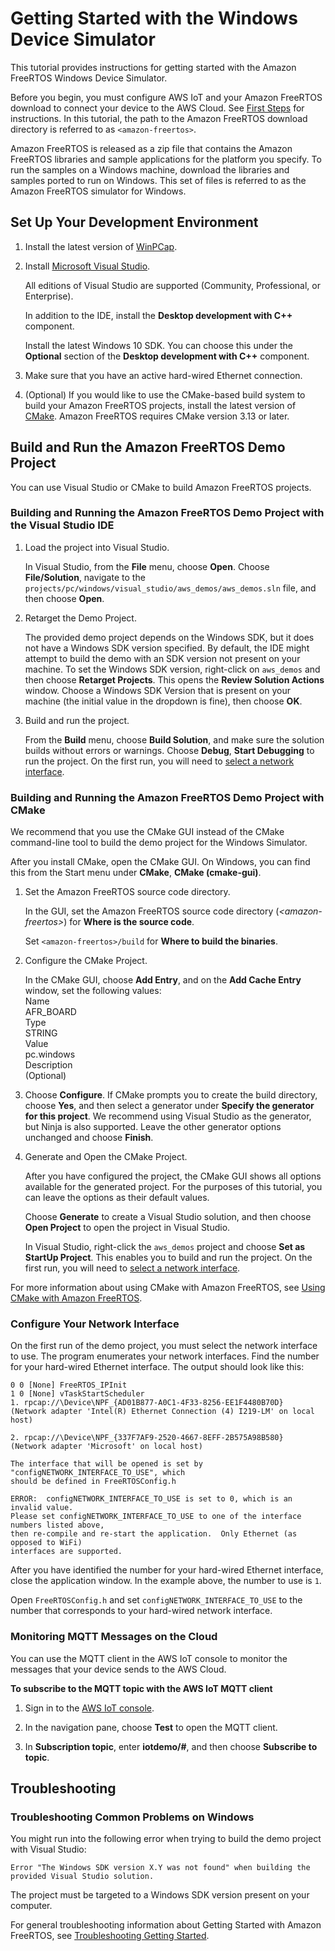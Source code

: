 # Getting Started with the Windows Device Simulator<a name="getting_started_windows"></a>

This tutorial provides instructions for getting started with the Amazon FreeRTOS Windows Device Simulator\.

Before you begin, you must configure AWS IoT and your Amazon FreeRTOS download to connect your device to the AWS Cloud\. See [First Steps](freertos-prereqs.md) for instructions\. In this tutorial, the path to the Amazon FreeRTOS download directory is referred to as `<amazon-freertos>`\.

Amazon FreeRTOS is released as a zip file that contains the Amazon FreeRTOS libraries and sample applications for the platform you specify\. To run the samples on a Windows machine, download the libraries and samples ported to run on Windows\. This set of files is referred to as the Amazon FreeRTOS simulator for Windows\.

## Set Up Your Development Environment<a name="win-setup-env"></a>

1. Install the latest version of [WinPCap](https://www.winpcap.org/)\.

1. Install [Microsoft Visual Studio](https://www.visualstudio.com/downloads)\.

   All editions of Visual Studio are supported \(Community, Professional, or Enterprise\)\.

   In addition to the IDE, install the **Desktop development with C\+\+** component\.

   Install the latest Windows 10 SDK\. You can choose this under the **Optional** section of the **Desktop development with C\+\+** component\.

1. Make sure that you have an active hard\-wired Ethernet connection\.

1. \(Optional\) If you would like to use the CMake\-based build system to build your Amazon FreeRTOS projects, install the latest version of [CMake](https://cmake.org/download/)\. Amazon FreeRTOS requires CMake version 3\.13 or later\.

## Build and Run the Amazon FreeRTOS Demo Project<a name="win-build-and-run-example"></a>

You can use Visual Studio or CMake to build Amazon FreeRTOS projects\.

### Building and Running the Amazon FreeRTOS Demo Project with the Visual Studio IDE<a name="win-build-and-run-vs"></a>

1. Load the project into Visual Studio\.

   In Visual Studio, from the **File** menu, choose **Open**\. Choose **File/Solution**, navigate to the `projects/pc/windows/visual_studio/aws_demos/aws_demos.sln` file, and then choose **Open**\.

1. Retarget the Demo Project\.

   The provided demo project depends on the Windows SDK, but it does not have a Windows SDK version specified\. By default, the IDE might attempt to build the demo with an SDK version not present on your machine\. To set the Windows SDK version, right\-click on `aws_demos` and then choose **Retarget Projects**\. This opens the **Review Solution Actions** window\. Choose a Windows SDK Version that is present on your machine \(the initial value in the dropdown is fine\), then choose **OK**\.

1. Build and run the project\.

   From the **Build** menu, choose **Build Solution**, and make sure the solution builds without errors or warnings\. Choose **Debug**, **Start Debugging** to run the project\. On the first run, you will need to [select a network interface](#win-network-interface)\.

### Building and Running the Amazon FreeRTOS Demo Project with CMake<a name="win-build-and-run-cmake"></a>

We recommend that you use the CMake GUI instead of the CMake command\-line tool to build the demo project for the Windows Simulator\.

After you install CMake, open the CMake GUI\. On Windows, you can find this from the Start menu under **CMake**, **CMake \(cmake\-gui\)**\.

1. Set the Amazon FreeRTOS source code directory\.

   In the GUI, set the Amazon FreeRTOS source code directory \(*<amazon\-freertos>*\) for **Where is the source code**\.

   Set `<amazon-freertos>/build` for **Where to build the binaries**\.

1. Configure the CMake Project\.

   In the CMake GUI, choose **Add Entry**, and on the **Add Cache Entry** window, set the following values:  
Name  
AFR\_BOARD  
Type  
STRING  
Value  
pc\.windows  
Description  
\(Optional\)

1. Choose **Configure**\. If CMake prompts you to create the build directory, choose **Yes**, and then select a generator under **Specify the generator for this project**\. We recommend using Visual Studio as the generator, but Ninja is also supported\. Leave the other generator options unchanged and choose **Finish**\.

1. Generate and Open the CMake Project\.

   After you have configured the project, the CMake GUI shows all options available for the generated project\. For the purposes of this tutorial, you can leave the options as their default values\.

   Choose **Generate** to create a Visual Studio solution, and then choose **Open Project** to open the project in Visual Studio\.

   In Visual Studio, right\-click the `aws_demos` project and choose **Set as StartUp Project**\. This enables you to build and run the project\. On the first run, you will need to [select a network interface](#win-network-interface)\.

For more information about using CMake with Amazon FreeRTOS, see [Using CMake with Amazon FreeRTOS](getting-started-cmake.md)\.

### Configure Your Network Interface<a name="win-network-interface"></a>

On the first run of the demo project, you must select the network interface to use\. The program enumerates your network interfaces\. Find the number for your hard\-wired Ethernet interface\. The output should look like this:

```
0 0 [None] FreeRTOS_IPInit
1 0 [None] vTaskStartScheduler
1. rpcap://\Device\NPF_{AD01B877-A0C1-4F33-8256-EE1F4480B70D}
(Network adapter 'Intel(R) Ethernet Connection (4) I219-LM' on local host)

2. rpcap://\Device\NPF_{337F7AF9-2520-4667-8EFF-2B575A98B580}
(Network adapter 'Microsoft' on local host)

The interface that will be opened is set by "configNETWORK_INTERFACE_TO_USE", which
should be defined in FreeRTOSConfig.h

ERROR:  configNETWORK_INTERFACE_TO_USE is set to 0, which is an invalid value.
Please set configNETWORK_INTERFACE_TO_USE to one of the interface numbers listed above,
then re-compile and re-start the application.  Only Ethernet (as opposed to WiFi)
interfaces are supported.
```

After you have identified the number for your hard\-wired Ethernet interface, close the application window\. In the example above, the number to use is `1`\.

Open `FreeRTOSConfig.h` and set `configNETWORK_INTERFACE_TO_USE` to the number that corresponds to your hard\-wired network interface\.

### Monitoring MQTT Messages on the Cloud<a name="w3aab7c23c35c11c11"></a>

You can use the MQTT client in the AWS IoT console to monitor the messages that your device sends to the AWS Cloud\.

**To subscribe to the MQTT topic with the AWS IoT MQTT client**

1. Sign in to the [AWS IoT console](https://console.aws.amazon.com/iotv2/)\.

1. In the navigation pane, choose **Test** to open the MQTT client\.

1. In **Subscription topic**, enter **iotdemo/\#**, and then choose **Subscribe to topic**\.

## Troubleshooting<a name="windows-troubleshooting"></a>

### Troubleshooting Common Problems on Windows<a name="windows-troubleshooting-common"></a>

You might run into the following error when trying to build the demo project with Visual Studio:

```
Error "The Windows SDK version X.Y was not found" when building the provided Visual Studio solution.
```

The project must be targeted to a Windows SDK version present on your computer\.

For general troubleshooting information about Getting Started with Amazon FreeRTOS, see [Troubleshooting Getting Started](gsg-troubleshooting.md)\.